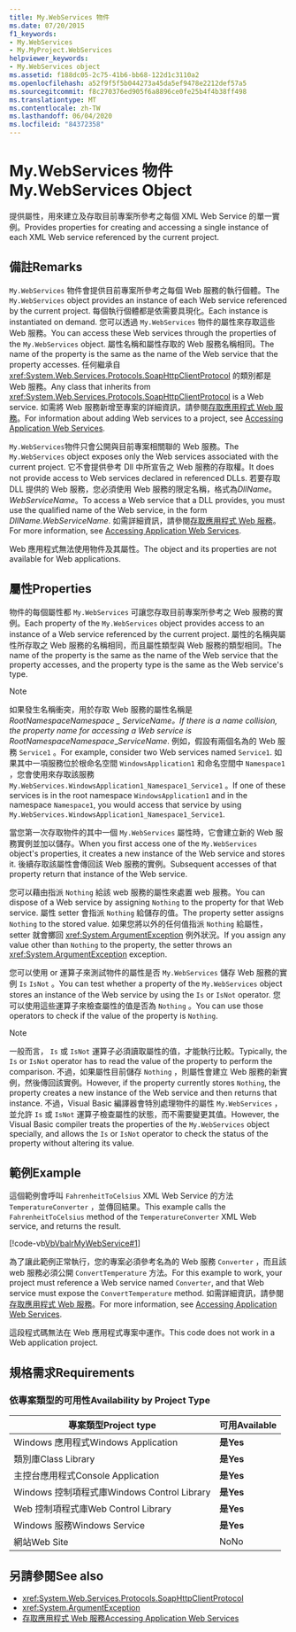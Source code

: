 ```yaml
---
title: My.WebServices 物件
ms.date: 07/20/2015
f1_keywords:
- My.WebServices
- My.MyProject.WebServices
helpviewer_keywords:
- My.WebServices object
ms.assetid: f188dc05-2c75-41b6-bb68-122d1c3110a2
ms.openlocfilehash: a52f9f5f5b044273a45da5ef9478e2212def57a5
ms.sourcegitcommit: f8c270376ed905f6a8896ce0fe25b4f4b38ff498
ms.translationtype: MT
ms.contentlocale: zh-TW
ms.lasthandoff: 06/04/2020
ms.locfileid: "84372358"
---
```

# <a name="mywebservices-object"></a><span data-ttu-id="c7977-102">My.WebServices 物件</span><span class="sxs-lookup"><span data-stu-id="c7977-102">My.WebServices Object</span></span>
<span data-ttu-id="c7977-103">提供屬性，用來建立及存取目前專案所參考之每個 XML Web Service 的單一實例。</span><span class="sxs-lookup"><span data-stu-id="c7977-103">Provides properties for creating and accessing a single instance of each XML Web service referenced by the current project.</span></span>  
  
## <a name="remarks"></a><span data-ttu-id="c7977-104">備註</span><span class="sxs-lookup"><span data-stu-id="c7977-104">Remarks</span></span>  
 <span data-ttu-id="c7977-105">`My.WebServices` 物件會提供目前專案所參考之每個 Web 服務的執行個體。</span><span class="sxs-lookup"><span data-stu-id="c7977-105">The `My.WebServices` object provides an instance of each Web service referenced by the current project.</span></span> <span data-ttu-id="c7977-106">每個執行個體都是依需要具現化。</span><span class="sxs-lookup"><span data-stu-id="c7977-106">Each instance is instantiated on demand.</span></span> <span data-ttu-id="c7977-107">您可以透過 `My.WebServices` 物件的屬性來存取這些 Web 服務。</span><span class="sxs-lookup"><span data-stu-id="c7977-107">You can access these Web services through the properties of the `My.WebServices` object.</span></span> <span data-ttu-id="c7977-108">屬性名稱和屬性存取的 Web 服務名稱相同。</span><span class="sxs-lookup"><span data-stu-id="c7977-108">The name of the property is the same as the name of the Web service that the property accesses.</span></span> <span data-ttu-id="c7977-109">任何繼承自 <xref:System.Web.Services.Protocols.SoapHttpClientProtocol> 的類別都是 Web 服務。</span><span class="sxs-lookup"><span data-stu-id="c7977-109">Any class that inherits from <xref:System.Web.Services.Protocols.SoapHttpClientProtocol> is a Web service.</span></span> <span data-ttu-id="c7977-110">如需將 Web 服務新增至專案的詳細資訊，請參閱[存取應用程式 Web 服務](../../developing-apps/programming/accessing-application-web-services.md)。</span><span class="sxs-lookup"><span data-stu-id="c7977-110">For information about adding Web services to a project, see [Accessing Application Web Services](../../developing-apps/programming/accessing-application-web-services.md).</span></span>  
  
 <span data-ttu-id="c7977-111">`My.WebServices`物件只會公開與目前專案相關聯的 Web 服務。</span><span class="sxs-lookup"><span data-stu-id="c7977-111">The `My.WebServices` object exposes only the Web services associated with the current project.</span></span> <span data-ttu-id="c7977-112">它不會提供參考 Dll 中所宣告之 Web 服務的存取權。</span><span class="sxs-lookup"><span data-stu-id="c7977-112">It does not provide access to Web services declared in referenced DLLs.</span></span> <span data-ttu-id="c7977-113">若要存取 DLL 提供的 Web 服務，您必須使用 Web 服務的限定名稱，格式為*DllName*。*WebServiceName*。</span><span class="sxs-lookup"><span data-stu-id="c7977-113">To access a Web service that a DLL provides, you must use the qualified name of the Web service, in the form *DllName*.*WebServiceName*.</span></span> <span data-ttu-id="c7977-114">如需詳細資訊，請參閱[存取應用程式 Web 服務](../../developing-apps/programming/accessing-application-web-services.md)。</span><span class="sxs-lookup"><span data-stu-id="c7977-114">For more information, see [Accessing Application Web Services](../../developing-apps/programming/accessing-application-web-services.md).</span></span>  
  
 <span data-ttu-id="c7977-115">Web 應用程式無法使用物件及其屬性。</span><span class="sxs-lookup"><span data-stu-id="c7977-115">The object and its properties are not available for Web applications.</span></span>  
  
## <a name="properties"></a><span data-ttu-id="c7977-116">屬性</span><span class="sxs-lookup"><span data-stu-id="c7977-116">Properties</span></span>  
 <span data-ttu-id="c7977-117">物件的每個屬性都 `My.WebServices` 可讓您存取目前專案所參考之 Web 服務的實例。</span><span class="sxs-lookup"><span data-stu-id="c7977-117">Each property of the `My.WebServices` object provides access to an instance of a Web service referenced by the current project.</span></span> <span data-ttu-id="c7977-118">屬性的名稱與屬性所存取之 Web 服務的名稱相同，而且屬性類型與 Web 服務的類型相同。</span><span class="sxs-lookup"><span data-stu-id="c7977-118">The name of the property is the same as the name of the Web service that the property accesses, and the property type is the same as the Web service's type.</span></span>  
  
> [!NOTE]
> <span data-ttu-id="c7977-119">如果發生名稱衝突，用於存取 Web 服務的屬性名稱是*RootNamespace*_*Namespace* \_ *ServiceName*。</span><span class="sxs-lookup"><span data-stu-id="c7977-119">If there is a name collision, the property name for accessing a Web service is *RootNamespace*_*Namespace*\_*ServiceName*.</span></span> <span data-ttu-id="c7977-120">例如，假設有兩個名為的 Web 服務 `Service1` 。</span><span class="sxs-lookup"><span data-stu-id="c7977-120">For example, consider two Web services named `Service1`.</span></span> <span data-ttu-id="c7977-121">如果其中一項服務位於根命名空間 `WindowsApplication1` 和命名空間中 `Namespace1` ，您會使用來存取該服務 `My.WebServices.WindowsApplication1_Namespace1_Service1` 。</span><span class="sxs-lookup"><span data-stu-id="c7977-121">If one of these services is in the root namespace `WindowsApplication1` and in the namespace `Namespace1`, you would access that service by using `My.WebServices.WindowsApplication1_Namespace1_Service1`.</span></span>  
  
 <span data-ttu-id="c7977-122">當您第一次存取物件的其中一個 `My.WebServices` 屬性時，它會建立新的 Web 服務實例並加以儲存。</span><span class="sxs-lookup"><span data-stu-id="c7977-122">When you first access one of the `My.WebServices` object's properties, it creates a new instance of the Web service and stores it.</span></span> <span data-ttu-id="c7977-123">後續存取該屬性會傳回該 Web 服務的實例。</span><span class="sxs-lookup"><span data-stu-id="c7977-123">Subsequent accesses of that property return that instance of the Web service.</span></span>  
  
 <span data-ttu-id="c7977-124">您可以藉由指派 `Nothing` 給該 web 服務的屬性來處置 web 服務。</span><span class="sxs-lookup"><span data-stu-id="c7977-124">You can dispose of a Web service by assigning `Nothing` to the property for that Web service.</span></span> <span data-ttu-id="c7977-125">屬性 setter 會指派 `Nothing` 給儲存的值。</span><span class="sxs-lookup"><span data-stu-id="c7977-125">The property setter assigns `Nothing` to the stored value.</span></span> <span data-ttu-id="c7977-126">如果您將以外的任何值指派 `Nothing` 給屬性，setter 就會擲回 <xref:System.ArgumentException> 例外狀況。</span><span class="sxs-lookup"><span data-stu-id="c7977-126">If you assign any value other than `Nothing` to the property, the setter throws an <xref:System.ArgumentException> exception.</span></span>  
  
 <span data-ttu-id="c7977-127">您可以使用 or 運算子來測試物件的屬性是否 `My.WebServices` 儲存 Web 服務的實例 `Is` `IsNot` 。</span><span class="sxs-lookup"><span data-stu-id="c7977-127">You can test whether a property of the `My.WebServices` object stores an instance of the Web service by using the `Is` or `IsNot` operator.</span></span> <span data-ttu-id="c7977-128">您可以使用這些運算子來檢查屬性的值是否為 `Nothing` 。</span><span class="sxs-lookup"><span data-stu-id="c7977-128">You can use those operators to check if the value of the property is `Nothing`.</span></span>  
  
> [!NOTE]
> <span data-ttu-id="c7977-129">一般而言， `Is` 或 `IsNot` 運算子必須讀取屬性的值，才能執行比較。</span><span class="sxs-lookup"><span data-stu-id="c7977-129">Typically, the `Is` or `IsNot` operator has to read the value of the property to perform the comparison.</span></span> <span data-ttu-id="c7977-130">不過，如果屬性目前儲存 `Nothing` ，則屬性會建立 Web 服務的新實例，然後傳回該實例。</span><span class="sxs-lookup"><span data-stu-id="c7977-130">However, if the property currently stores `Nothing`, the property creates a new instance of the Web service and then returns that instance.</span></span> <span data-ttu-id="c7977-131">不過，Visual Basic 編譯器會特別處理物件的屬性 `My.WebServices` ，並允許 `Is` 或 `IsNot` 運算子檢查屬性的狀態，而不需要變更其值。</span><span class="sxs-lookup"><span data-stu-id="c7977-131">However, the Visual Basic compiler treats the properties of the `My.WebServices` object specially, and allows the `Is` or `IsNot` operator to check the status of the property without altering its value.</span></span>  
  
## <a name="example"></a><span data-ttu-id="c7977-132">範例</span><span class="sxs-lookup"><span data-stu-id="c7977-132">Example</span></span>  
 <span data-ttu-id="c7977-133">這個範例會呼叫 `FahrenheitToCelsius` XML Web Service 的方法 `TemperatureConverter` ，並傳回結果。</span><span class="sxs-lookup"><span data-stu-id="c7977-133">This example calls the `FahrenheitToCelsius` method of the `TemperatureConverter` XML Web service, and returns the result.</span></span>  
  
 [!code-vb[VbVbalrMyWebService#1](~/samples/snippets/visualbasic/VS_Snippets_VBCSharp/VbVbalrMyWebService/VB/Form1.vb#1)]  
  
 <span data-ttu-id="c7977-134">為了讓此範例正常執行，您的專案必須參考名為的 Web 服務 `Converter` ，而且該 web 服務必須公開 `ConvertTemperature` 方法。</span><span class="sxs-lookup"><span data-stu-id="c7977-134">For this example to work, your project must reference a Web service named `Converter`, and that Web service must expose the `ConvertTemperature` method.</span></span> <span data-ttu-id="c7977-135">如需詳細資訊，請參閱[存取應用程式 Web 服務](../../developing-apps/programming/accessing-application-web-services.md)。</span><span class="sxs-lookup"><span data-stu-id="c7977-135">For more information, see [Accessing Application Web Services](../../developing-apps/programming/accessing-application-web-services.md).</span></span>  
  
 <span data-ttu-id="c7977-136">這段程式碼無法在 Web 應用程式專案中運作。</span><span class="sxs-lookup"><span data-stu-id="c7977-136">This code does not work in a Web application project.</span></span>  
  
## <a name="requirements"></a><span data-ttu-id="c7977-137">規格需求</span><span class="sxs-lookup"><span data-stu-id="c7977-137">Requirements</span></span>  
  
### <a name="availability-by-project-type"></a><span data-ttu-id="c7977-138">依專案類型的可用性</span><span class="sxs-lookup"><span data-stu-id="c7977-138">Availability by Project Type</span></span>  
  
|<span data-ttu-id="c7977-139">專案類型</span><span class="sxs-lookup"><span data-stu-id="c7977-139">Project type</span></span>|<span data-ttu-id="c7977-140">可用</span><span class="sxs-lookup"><span data-stu-id="c7977-140">Available</span></span>|  
|---|---|  
|<span data-ttu-id="c7977-141">Windows 應用程式</span><span class="sxs-lookup"><span data-stu-id="c7977-141">Windows Application</span></span>|<span data-ttu-id="c7977-142">**是**</span><span class="sxs-lookup"><span data-stu-id="c7977-142">**Yes**</span></span>|  
|<span data-ttu-id="c7977-143">類別庫</span><span class="sxs-lookup"><span data-stu-id="c7977-143">Class Library</span></span>|<span data-ttu-id="c7977-144">**是**</span><span class="sxs-lookup"><span data-stu-id="c7977-144">**Yes**</span></span>|  
|<span data-ttu-id="c7977-145">主控台應用程式</span><span class="sxs-lookup"><span data-stu-id="c7977-145">Console Application</span></span>|<span data-ttu-id="c7977-146">**是**</span><span class="sxs-lookup"><span data-stu-id="c7977-146">**Yes**</span></span>|  
|<span data-ttu-id="c7977-147">Windows 控制項程式庫</span><span class="sxs-lookup"><span data-stu-id="c7977-147">Windows Control Library</span></span>|<span data-ttu-id="c7977-148">**是**</span><span class="sxs-lookup"><span data-stu-id="c7977-148">**Yes**</span></span>|  
|<span data-ttu-id="c7977-149">Web 控制項程式庫</span><span class="sxs-lookup"><span data-stu-id="c7977-149">Web Control Library</span></span>|<span data-ttu-id="c7977-150">**是**</span><span class="sxs-lookup"><span data-stu-id="c7977-150">**Yes**</span></span>|  
|<span data-ttu-id="c7977-151">Windows 服務</span><span class="sxs-lookup"><span data-stu-id="c7977-151">Windows Service</span></span>|<span data-ttu-id="c7977-152">**是**</span><span class="sxs-lookup"><span data-stu-id="c7977-152">**Yes**</span></span>|  
|<span data-ttu-id="c7977-153">網站</span><span class="sxs-lookup"><span data-stu-id="c7977-153">Web Site</span></span>|<span data-ttu-id="c7977-154">No</span><span class="sxs-lookup"><span data-stu-id="c7977-154">No</span></span>|  
  
## <a name="see-also"></a><span data-ttu-id="c7977-155">另請參閱</span><span class="sxs-lookup"><span data-stu-id="c7977-155">See also</span></span>

- <xref:System.Web.Services.Protocols.SoapHttpClientProtocol>
- <xref:System.ArgumentException>
- [<span data-ttu-id="c7977-156">存取應用程式 Web 服務</span><span class="sxs-lookup"><span data-stu-id="c7977-156">Accessing Application Web Services</span></span>](../../developing-apps/programming/accessing-application-web-services.md)
